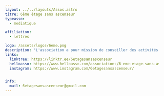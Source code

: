 ```yaml
---
layout: ../../layouts/Assos.astro
titre: 6ème étage sans ascenseur
typeasso:
  - mediatique

affiliation:
  - lettres

logo: /assets/logos/6eme.png
description: "L'association a pour mission de conseiller des activités culturelles parisiennes abordables pour les étudiants, cela par la publication d'un magazine dédiée à l'activité culturelle et aux sorties à Paris"
links:
  linktree: https://linktr.ee/6etagesansascenseur
  helloasso: https://www.helloasso.com/associations/6-eme-etage-sans-ascenseur
  instagram: https://www.instagram.com/6etagesansascenseur/


info:
  mail: 6etagesansascenseur@gmail.com
---
```

